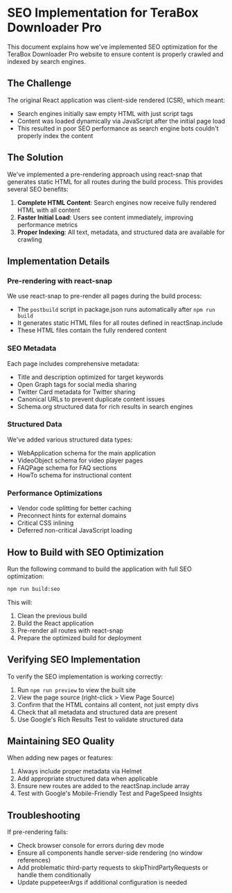 # SEO Implementation for TeraBox Downloader Pro

This document explains how we've implemented SEO optimization for the TeraBox Downloader Pro website to ensure content is properly crawled and indexed by search engines.

## The Challenge

The original React application was client-side rendered (CSR), which meant:
- Search engines initially saw empty HTML with just script tags
- Content was loaded dynamically via JavaScript after the initial page load
- This resulted in poor SEO performance as search engine bots couldn't properly index the content

## The Solution

We've implemented a pre-rendering approach using react-snap that generates static HTML for all routes during the build process. This provides several SEO benefits:

1. **Complete HTML Content**: Search engines now receive fully rendered HTML with all content
2. **Faster Initial Load**: Users see content immediately, improving performance metrics
3. **Proper Indexing**: All text, metadata, and structured data are available for crawling

## Implementation Details

### Pre-rendering with react-snap

We use react-snap to pre-render all pages during the build process:

- The `postbuild` script in package.json runs automatically after `npm run build`
- It generates static HTML files for all routes defined in reactSnap.include
- These HTML files contain the fully rendered content

### SEO Metadata

Each page includes comprehensive metadata:

- Title and description optimized for target keywords
- Open Graph tags for social media sharing
- Twitter Card metadata for Twitter sharing
- Canonical URLs to prevent duplicate content issues
- Schema.org structured data for rich results in search engines

### Structured Data

We've added various structured data types:

- WebApplication schema for the main application
- VideoObject schema for video player pages
- FAQPage schema for FAQ sections
- HowTo schema for instructional content

### Performance Optimizations

- Vendor code splitting for better caching
- Preconnect hints for external domains
- Critical CSS inlining
- Deferred non-critical JavaScript loading

## How to Build with SEO Optimization

Run the following command to build the application with full SEO optimization:

```bash
npm run build:seo
```

This will:
1. Clean the previous build
2. Build the React application
3. Pre-render all routes with react-snap
4. Prepare the optimized build for deployment

## Verifying SEO Implementation

To verify the SEO implementation is working correctly:

1. Run `npm run preview` to view the built site
2. View the page source (right-click > View Page Source)
3. Confirm that the HTML contains all content, not just empty divs
4. Check that all metadata and structured data are present
5. Use Google's Rich Results Test to validate structured data

## Maintaining SEO Quality

When adding new pages or features:

1. Always include proper metadata via Helmet
2. Add appropriate structured data when applicable
3. Ensure new routes are added to the reactSnap.include array
4. Test with Google's Mobile-Friendly Test and PageSpeed Insights

## Troubleshooting

If pre-rendering fails:

- Check browser console for errors during dev mode
- Ensure all components handle server-side rendering (no window references)
- Add problematic third-party requests to skipThirdPartyRequests or handle them conditionally
- Update puppeteerArgs if additional configuration is needed 